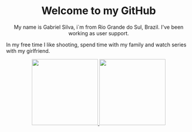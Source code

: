 <h1 align="center">Welcome to my GitHub</h1>

<p align="center">
My name is Gabriel Silva, i`m from Rio Grande do Sul, Brazil. I've been working as user support. 

In my free time I like shooting, spend time with my family and watch series with my girlfriend.
</p>

<div align="center">
  <a href="https://github.com/AlmeidaGabriels">
    <img height="180em" src="https://github-readme-stats.vercel.app/api?username=AlmeidaGabriel&theme=dracula&show_icons=true" />
  </a>

  <a href="https://github.com/AlmeidaGabriels">
    <img height="180em" src="https://github-readme-stats.vercel.app/api/top-langs/?username=AlmeidaGabriels&layout=compact&theme=dracula" />
  </a>
</div>